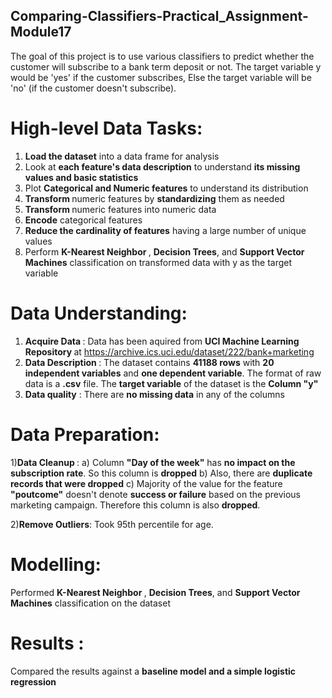 ## Comparing-Classifiers-Practical_Assignment-Module17

The goal of this project is to use various classifiers to predict whether the customer will subscribe to a bank term deposit or not. The target variable y would be 'yes' if the customer subscribes, Else the target variable will be 'no' (if the customer doesn't subscribe).

# <b> High-level Data Tasks:</b>
1) <b>Load the dataset</b> into a data frame for analysis
2) Look at <b>each feature's data description</b> to understand <b>its missing values and basic statistics</b>
3) Plot <b>Categorical and Numeric features</b> to understand its distribution
4) <b>Transform </b> numeric features by <b>standardizing</b> them as needed
5) <b>Transform </b>numeric features into numeric data
6) <b>Encode</b> categorical features
7) <b>Reduce the cardinality of features</b> having a large number of unique values 
8) Perform <b>K-Nearest Neighbor </b>, <b>Decision Trees</b>, and <b>Support Vector Machines</b> classification on transformed data with y as the target 
variable

# <b>Data Understanding:</b>
1) <b>Acquire Data </b>: Data has been aquired from <b>UCI Machine Learning Repository </b> at https://archive.ics.uci.edu/dataset/222/bank+marketing
2) <b>Data Description </b>: The dataset contains <b>41188 rows</b> with <b>20 independent variables</b> and <b>one dependent variable</b>. The format of raw data is a <b>.csv</b> file. The <b>target variable</b> of the dataset is the <b>Column "y"</b>
3) <b>Data quality</b> : There are <b>no missing data</b> in any of the columns

# <b>Data Preparation:</b>
1)<b>Data Cleanup </b> :
  a) Column <b>"Day of the week"</b> has <b>no impact on the subscription rate</b>. So this column is <b>dropped</b>
  b) Also, there are <b>duplicate records that were dropped</b>
  c) Majority of the value for the feature <b>"poutcome"</b> doesn't denote <b>success or failure</b> based on the previous marketing campaign. Therefore 
    this column is also <b>dropped</b>.

2)<b>Remove Outliers</b>: Took 95th percentile for age.

# <b>Modelling</b>:
Performed <b>K-Nearest Neighbor </b>, <b>Decision Trees</b>, and <b>Support Vector Machines</b> classification on the dataset

# <b>Results </b>:
Compared the results against a <b>baseline model and a simple logistic regression</b>
